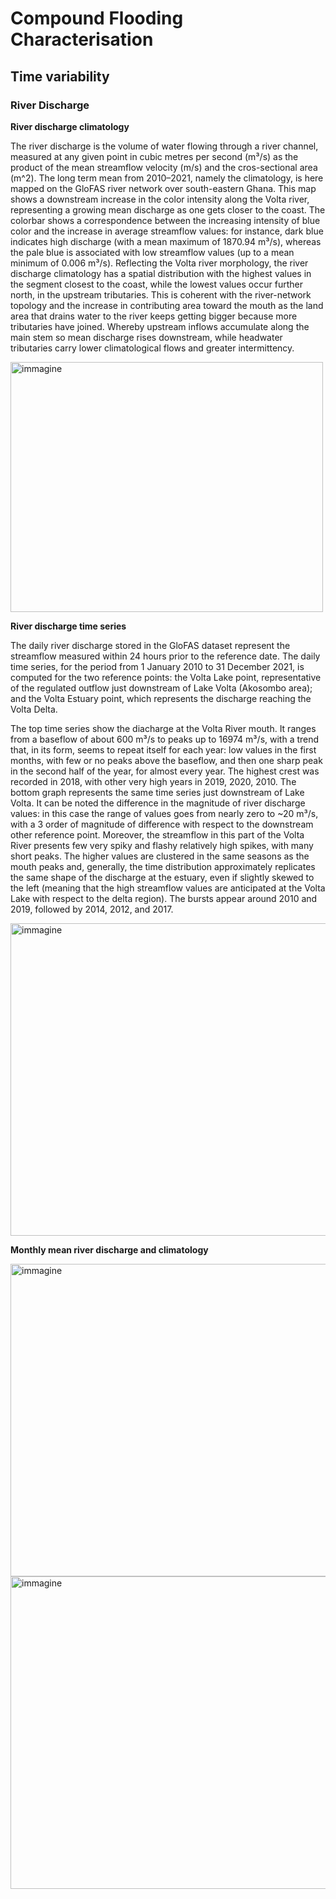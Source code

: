 # Compound Flooding Characterisation
## Time variability 

### River Discharge

**River discharge climatology**

The river discharge is the volume of water flowing through a river channel, measured at any given point in cubic metres per second (m³/s) as the product of the mean streamflow velocity (m/s) and the cros-sectional area (m^2). The long term mean from 2010–2021, namely the climatology, is here mapped on the GloFAS river network over south-eastern Ghana. This map shows a downstream increase in the color intensity along the Volta river, representing a growing mean discharge as one gets closer to the coast. The colorbar shows a correspondence between the increasing intensity of blue color and the increase in average streamflow values: for instance, dark blue indicates high discharge (with a mean maximum of 1870.94 m³/s), whereas the pale blue is associated with low streamflow values (up to a mean minimum of 0.006 m³/s). Reflecting the Volta river morphology, the river discharge climatology has a spatial distribution with the highest values in the segment closest to the coast, while the lowest values occur further north, in the upstream tributaries. This is coherent with the river-network topology and the increase in contributing area toward the mouth as the land area that drains water to the river keeps getting bigger because more tributaries have joined. Whereby upstream inflows accumulate along the main stem so mean discharge rises downstream, while headwater tributaries carry lower climatological flows and greater intermittency.

<img width="500" height="400" alt="immagine" src="https://github.com/user-attachments/assets/73c75844-e4a3-4340-9103-b81d836888ce" />


**River discharge time series**

The daily river discharge stored in the GloFAS dataset represent the streamflow measured within 24 hours prior to the reference date. The daily time series, for the period from 1 January 2010 to 31 December 2021, is computed for the two reference points: the Volta Lake point, representative of the regulated outflow just downstream of Lake Volta (Akosombo area); and the Volta Estuary point, which represents the discharge reaching the Volta Delta. 

The top time series show the diacharge at the Volta River mouth. It ranges from a baseflow of about 600 m³/s to peaks up to 16974 m³/s, with a trend that, in its form, seems to repeat itself for each year: low values in the first months, with few or no peaks above the baseflow, and then one sharp peak in the second half of the year, for almost every year. The highest crest was recorded in 2018, with other very high years in 2019, 2020, 2010. The bottom graph represents the same time series just downstream of Lake Volta. It can be noted the difference in the magnitude of river discharge values: in this case the range of values goes from nearly zero to ~20 m³/s, with a 3 order of magnitude of difference with respect to the downstream other reference point. Moreover, the streamflow in this part of the Volta River presents few very spiky and flashy relatively high spikes, with many short peaks. The higher values are clustered in the same seasons as the mouth peaks and, generally, the time distribution approximately replicates the same shape of the discharge at the estuary, even if slightly skewed to the left (meaning that the high streamflow values are anticipated at the Volta Lake with respect to the delta region). The bursts appear around 2010 and 2019, followed by 2014, 2012, and 2017.

<img width="700" height="500" alt="immagine" src="https://github.com/user-attachments/assets/5eafd48b-b0e2-4acc-8761-e804f6264ac4" />

**Monthly mean river discharge and climatology**

<img width="700" height="500" alt="immagine" src="https://github.com/user-attachments/assets/d54ff226-a8af-446c-858f-6178054256a5" />

<img width="700" height="500" alt="immagine" src="https://github.com/user-attachments/assets/779c3f8c-69cf-49aa-b0c9-25acf8c83cbb" />



